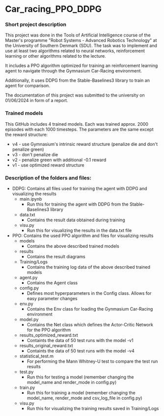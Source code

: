 # Car_racing_PPO_DDPG

### Short project description
This project was done in the Tools of Artificial Intelligence course of the Master's programme "Robot Systems - Advanced Robotics Technology" at the University of Southern Denmark (SDU). The task was to implement and use at least two algorithms related to neural networks, reinforcement learning or other algorithms related to the lecture.

It includes a PPO algorithm optimized for training an reinforcement learning agent to navigate through the Gymnasium Car-Racing environment. 

Additionally, it uses DDPG from the Stable-Baselines3 library to train an agent for comparison.

The documentation of this project was submitted to the university on 01/06/2024 in form of a report.

### Trained models
This GitHub includes 4 trained models. Each was trained approx. 2000 episodes with each 1000 timesteps. The parameters are the same except the reward structure:
- v4 - use Gymnasium's intrinsic reward structure (penalize die and don't penalize green)
- v3 - don't penalize die
- v2 - penalize green with additional -0.1 reward
- v1 - use optimized reward structure 


### Description of the folders and files:
- DDPG: Contains all files used for training the agent with DDPG and visualizing the results
  - main.ipynb
    - Run this for training the agent with DDPG from the Stable-Baselines3 library
  - data.txt
    - Contains the result data obtained during training
  - visu.py
    - Run this for visualizing the results in the data.txt file 
- PPO: Contains the used PPO algorithm and files for visualizing results
  - models
    - Contains the above described trained models
  - results
    - Contains the result diagrams
  - Training/Logs
    - Contains the training log data of the above described trained models
  - agent.py
    - Contains the Agent class
  - config.py
    - Defines most hyperparameters in the Config class. Allows for easy parameter changes
  - env.py
    - Contains the Env class for loading the Gynmasium Car-Racing environment
  - model.py
    - Contains the Net class which defines the Actor-Critic Network for the PPO algorithm
  - results_optimized_reward.txt
    - Containts the data of 50 test runs with the model -v1
  - results_original_reward.txt
    - Containts the data of 50 test runs with the model -v4
  - statistical_test.m
    - For performing the Mann Whitney-U test to compare the test run results
  - test.py
    - Run this for testing a model (remember changing the model_name and render_mode in config.py)
  - train.py
    - Run this for training a model (remember changing the model_name, render_mode and csv_log_file in config.py)
  - visu.py
    - Run this for visualizing the training results saved in Training/Logs
